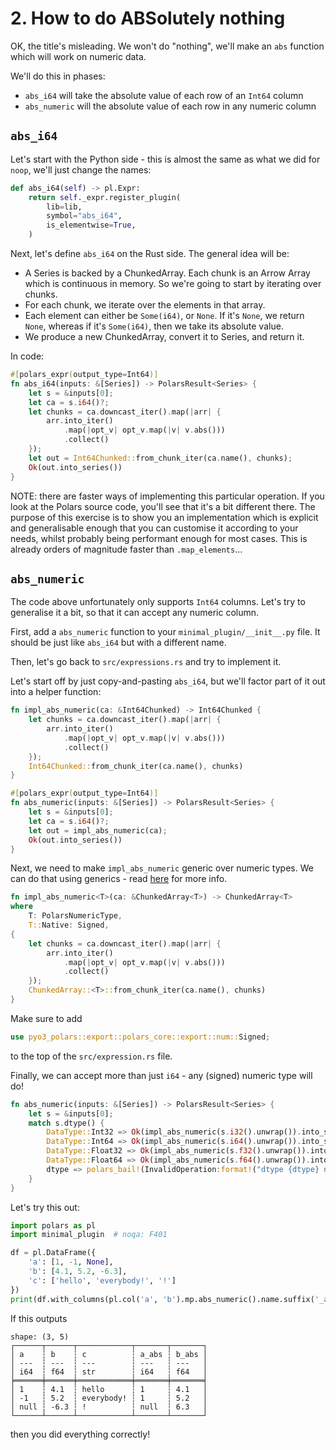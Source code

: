 # 2. How to do ABSolutely nothing

OK, the title's misleading. We won't do "nothing", we'll make an `abs` function
which will work on numeric data.

We'll do this in phases:

- `abs_i64` will take the absolute value of each row of an `Int64` column
- `abs_numeric` will the absolute value of each row in any numeric column

## `abs_i64`

Let's start with the Python side - this is almost the same as what
we did for `noop`, we'll just change the names:
```python
def abs_i64(self) -> pl.Expr:
    return self._expr.register_plugin(
        lib=lib,
        symbol="abs_i64",
        is_elementwise=True,
    )
```

Next, let's define `abs_i64` on the Rust side. The general idea will
be:

- A Series is backed by a ChunkedArray. Each chunk is an Arrow Array
  which is continuous in memory. So we're going to start by iterating
  over chunks.
- For each chunk, we iterate over the elements in that array.
- Each element can either be `Some(i64)`, or `None`. If it's `None`,
  we return `None`, whereas if it's `Some(i64)`, then we take its
  absolute value.
- We produce a new ChunkedArray, convert it to Series, and return it.

In code:

```Rust
#[polars_expr(output_type=Int64)]
fn abs_i64(inputs: &[Series]) -> PolarsResult<Series> {
    let s = &inputs[0];
    let ca = s.i64()?;
    let chunks = ca.downcast_iter().map(|arr| {
        arr.into_iter()
            .map(|opt_v| opt_v.map(|v| v.abs()))
            .collect()
    });
    let out = Int64Chunked::from_chunk_iter(ca.name(), chunks);
    Ok(out.into_series())
}
```

NOTE: there are faster ways of implementing this particular operation. If you
look at the Polars source code, you'll see that it's a bit different there.
The purpose of this exercise is to show you an implementation which is
explicit and generalisable enough that you can customise it according to your
needs, whilst probably being performant enough for most cases.
This is already orders of magnitude faster than `.map_elements`...

## `abs_numeric`

The code above unfortunately only supports `Int64` columns. Let's try to
generalise it a bit, so that it can accept any numeric column.

First, add a `abs_numeric` function to your `minimal_plugin/__init__.py` file.
It should be just like `abs_i64` but with
a different name.

Then, let's go back to `src/expressions.rs` and try to implement it.

Let's start off by just copy-and-pasting
`abs_i64`, but we'll factor part of it out
into a helper function:

```Rust
fn impl_abs_numeric(ca: &Int64Chunked) -> Int64Chunked {
    let chunks = ca.downcast_iter().map(|arr| {
        arr.into_iter()
            .map(|opt_v| opt_v.map(|v| v.abs()))
            .collect()
    });
    Int64Chunked::from_chunk_iter(ca.name(), chunks)
}

#[polars_expr(output_type=Int64)]
fn abs_numeric(inputs: &[Series]) -> PolarsResult<Series> {
    let s = &inputs[0];
    let ca = s.i64()?;
    let out = impl_abs_numeric(ca);
    Ok(out.into_series())
}
```

Next, we need to make `impl_abs_numeric` generic over
numeric types. We can do that using generics - read
[here](https://doc.rust-lang.org/book/ch10-00-generics.html) for more info.
```Rust
fn impl_abs_numeric<T>(ca: &ChunkedArray<T>) -> ChunkedArray<T>
where
    T: PolarsNumericType,
    T::Native: Signed,
{
    let chunks = ca.downcast_iter().map(|arr| {
        arr.into_iter()
            .map(|opt_v| opt_v.map(|v| v.abs()))
            .collect()
    });
    ChunkedArray::<T>::from_chunk_iter(ca.name(), chunks)
}
```
Make sure to add
```Rust
use pyo3_polars::export::polars_core::export::num::Signed;
```
to the top of the `src/expression.rs` file.

Finally, we can accept more than just `i64` - any (signed)
numeric type will do!

```Rust
fn abs_numeric(inputs: &[Series]) -> PolarsResult<Series> {
    let s = &inputs[0];
    match s.dtype() {
        DataType::Int32 => Ok(impl_abs_numeric(s.i32().unwrap()).into_series()),
        DataType::Int64 => Ok(impl_abs_numeric(s.i64().unwrap()).into_series()),
        DataType::Float32 => Ok(impl_abs_numeric(s.f32().unwrap()).into_series()),
        DataType::Float64 => Ok(impl_abs_numeric(s.f64().unwrap()).into_series()),
        dtype => polars_bail!(InvalidOperation:format!("dtype {dtype} not supported for abs_numeric, expected Int32, Int64, Float32, Float64.")),
    }
}
```

Let's try this out:
```python
import polars as pl
import minimal_plugin  # noqa: F401

df = pl.DataFrame({
    'a': [1, -1, None],
    'b': [4.1, 5.2, -6.3],
    'c': ['hello', 'everybody!', '!']
})
print(df.with_columns(pl.col('a', 'b').mp.abs_numeric().name.suffix('_abs')))
```
If this outputs
```
shape: (3, 5)
┌──────┬──────┬────────────┬───────┬───────┐
│ a    ┆ b    ┆ c          ┆ a_abs ┆ b_abs │
│ ---  ┆ ---  ┆ ---        ┆ ---   ┆ ---   │
│ i64  ┆ f64  ┆ str        ┆ i64   ┆ f64   │
╞══════╪══════╪════════════╪═══════╪═══════╡
│ 1    ┆ 4.1  ┆ hello      ┆ 1     ┆ 4.1   │
│ -1   ┆ 5.2  ┆ everybody! ┆ 1     ┆ 5.2   │
│ null ┆ -6.3 ┆ !          ┆ null  ┆ 6.3   │
└──────┴──────┴────────────┴───────┴───────┘
```
then you did everything correctly!